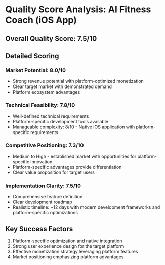 # Quality Score Analysis: AI Fitness Coach (iOS App)

## Overall Quality Score: 7.5/10

## Detailed Scoring

### Market Potential: 8.0/10
- Strong revenue potential with platform-optimized monetization
- Clear target market with demonstrated demand
- Platform ecosystem advantages

### Technical Feasibility: 7.8/10
- Well-defined technical requirements
- Platform-specific development tools available
- Manageable complexity: 8/10 - Native iOS application with platform-specific requirements

### Competitive Positioning: 7.3/10
- Medium to High - established market with opportunities for platform-specific innovation
- Platform-specific advantages provide differentiation
- Clear value proposition for target users

### Implementation Clarity: 7.5/10
- Comprehensive feature definition
- Clear development roadmap
- Realistic timeline: ~12 days with modern development frameworks and platform-specific optimizations

## Key Success Factors
1. Platform-specific optimization and native integration
2. Strong user experience design for the target platform
3. Effective monetization strategy leveraging platform features
4. Market positioning emphasizing platform advantages

